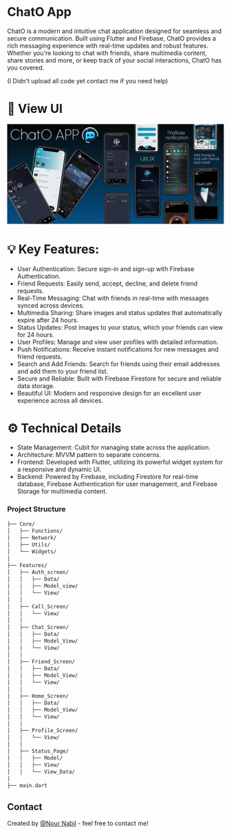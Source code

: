 # ChatO App
ChatO is a modern and intuitive chat application designed for seamless and secure communication. Built using Flutter and Firebase, ChatO provides a rich messaging experience with real-time updates and robust features. Whether you're looking to chat with friends, share multimedia content, share stories and more, or keep track of your social interactions, ChatO has you covered.

(I Didn't upload all code yet contact me if you need help)

# 📸 View UI
![Bunner](https://github.com/NourNabil2/ChatApp_FireBase/blob/main/image1.jpeg)

# 💡 Key Features:

- User Authentication: Secure sign-in and sign-up with Firebase Authentication.
- Friend Requests: Easily send, accept, decline, and delete friend requests.
- Real-Time Messaging: Chat with friends in real-time with messages synced across devices.
- Multimedia Sharing: Share images and status updates that automatically expire after 24 hours.
- Status Updates: Post images to your status, which your friends can view for 24 hours.
- User Profiles: Manage and view user profiles with detailed information.
- Push Notifications: Receive instant notifications for new messages and friend requests.
- Search and Add Friends: Search for friends using their email addresses and add them to your friend list.
- Secure and Reliable: Built with Firebase Firestore for secure and reliable data storage.
- Beautiful UI: Modern and responsive design for an excellent user experience across all devices.

# ⚙ Technical Details
- State Management: Cubit for managing state across the application.
- Architecture: MVVM pattern to separate concerns.
- Frontend: Developed with Flutter, utilizing its powerful widget system for a responsive and dynamic UI.
- Backend: Powered by Firebase, including Firestore for real-time database, Firebase Authentication for user management, and Firebase Storage for multimedia content.

### Project Structure

    ├── Core/
    │   ├── Functions/
    │   ├── Network/
    │   ├── Utils/
    │   └── Widgets/
    │
    ├── Features/
    │   ├── Auth_screen/
    │   │   ├── Data/
    │   │   ├── Model_view/
    │   │   └── View/
    │   │
    │   ├── Call_Screen/
    │   │   └── View/
    │   │
    │   ├── Chat_Screen/
    │   │   ├── Data/
    │   │   ├── Model_View/
    │   │   └── View/
    │   │
    │   ├── Friend_Screen/
    │   │   ├── Data/
    │   │   ├── Model_View/
    │   │   └── View/
    │   │
    │   ├── Home_Screen/
    │   │   ├── Data/
    │   │   ├── Model_View/
    │   │   └── View/
    │   │
    │   ├── Profile_Screen/
    │   │   └── View/
    │   │
    │   ├── Status_Page/
    │   │   ├── Model/
    │   │   ├── View/
    │   │   └── View_Data/
    |   
    ├── main.dart

   ## Contact
Created by [@Nour Nabil](https://www.linkedin.com/in/nour-nabil-615330217/) - feel free to contact me!
